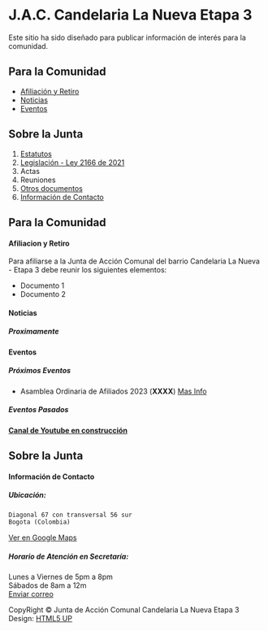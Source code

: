    
# J.A.C. Candelaria La Nueva Etapa 3
  
Este sitio ha sido diseñado para publicar información de interés para la comunidad.
   
## Para la Comunidad
  
 - [Afiliación y Retiro](#afiliacion-y-retiro)
 - [Noticias](#noticias)
 - [Eventos](#eventos)
  
  
  
## Sobre la Junta
  
1. [Estatutos](https://archive.org/download/estatutos-JAC-CandelariaEtapa3/ESTATUTOS_APROBADOS.pdf)
2. [Legislación - Ley 2166 de 2021](https://archive.org/download/ley-2166-del-18-de-diciembre-de-2021-nueva-ley-comunal/LEY%202166%20del%2018%20de%20diciembre%20de%202021%20-%20NUEVA%20LEY%20COMUNAL.pdf)
3. Actas
4. Reuniones
5. [Otros documentos](https://1drv.ms/f/s!Al7PAZcTBwHScWAI3FQhiYMIc6U?e=i7hH8H)
6. [Información de Contacto](#información-de-contacto)
  
  
  
  
  
 
 
  
## Para la Comunidad
  
#### Afiliacion y Retiro
  
Para afiliarse a la Junta de Acción Comunal del barrio Candelaria La Nueva - Etapa 3 debe reunir los siguientes elementos:
  
- Documento 1
- Documento 2
  
  
  
  
#### Noticias 
  
##### Proximamente 
  
  
  
  
#### Eventos  
  
  
##### Próximos Eventos
  
- Asamblea Ordinaria de Afiliados 2023 (**XXXX**) [Mas Info](?)
  
  
##### Eventos Pasados

**[Canal de Youtube en construcción](https://www.youtube.com/)**  
  
  
  
  
  
  
  
  
## Sobre la Junta
  
  
#### Información de Contacto
  
##### Ubicación:
  
```markdown
Diagonal 67 con transversal 56 sur
Bogota (Colombia)  
```
[Ver en Google Maps](https://goo.gl/maps/432up4234rPQ5o3G8)  
  
##### Horario de Atención en Secretaría:
  
Lunes a Viernes de 5pm a 8pm  
Sábados de 8am a 12m  
[Enviar correo](mailto:jaccandelariaetapa3@hotmail.com)  
  
  
  
CopyRight
&copy; Junta de Acción Comunal Candelaria La Nueva Etapa 3  
Design: <a href="http://html5up.net">HTML5 UP
